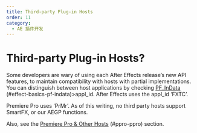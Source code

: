 ```yaml
---
title: Third-party Plug-in Hosts
order: 11
category:
  - AE 插件开发
---
```


# Third-party Plug-in Hosts?

Some developers are wary of using each After Effects release’s new API features, to maintain compatibility with hosts with partial implementations. You can distinguish between host applications by checking [PF_InData](../effect-basics/PF_InData.html) (#effect-basics-pf-indata)>appl_id. After Effects uses the appl_id ‘FXTC’.

Premiere Pro uses ‘PrMr’. As of this writing, no third party hosts support SmartFX, or our AEGP functions.

Also, see the [Premiere Pro & Other Hosts](../ppro/ppro.html) (#ppro-ppro) section.
